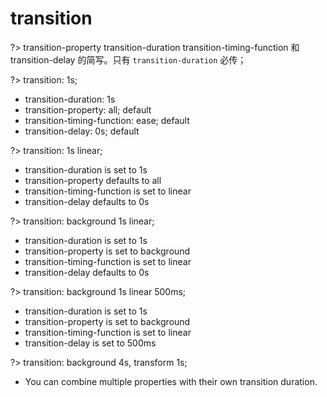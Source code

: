 # transition

?> transition-property transition-duration transition-timing-function 和 transition-delay 的简写。只有 `transition-duration` 必传；

<vuep template="#flex--grow"></vuep>

<script v-pre type="text/x-template" id="flex--grow">
<template>
  <ul>
    <li class='transition transition-1s'><p class='square square-alpha'>Hover me</p></li>
    <li class='transition transition-1s-linear'><p class='square square-alpha'>Hover me</p></li>
    <li class='transition transition-background-1s-linear'><p class='square square-alpha'>Hover me</p></li>
    <li class='transition transition-background-1s-linear-delay'><p class='square square-alpha'>Hover me</p></li>
    <li class='transition transition-background-4s-transform-1s'><p class='square square-alpha'>Hover me</p></li>
  </ul>
</template>
<style>
ul{
  list-style: none;
}

li{
  margin: 8px 0;
  box-shadow: 2px 2px 1px #eee;
}

p{
  margin: 0;
}

.square{
  width: 75px;
  height: 75px;
  border-radius: 4px;
  display: flex;
  align-items: center;
  justify-content: center;
}

.square-alpha{
  background: #05ffb0;
  color: #310736;
}

.transition:hover>.square{
  background: red;
  transform: translateX(160px)
}

.transition-1s>.square{
  transition: 1s;
}

.transition-1s-linear>.square{
  transition: 1s linear;
}
.transition-background-1s-linear>.square{
  transition: background 1s linear;
}
.transition-background-1s-linear-delay>.square{
  transition: background 1s linear 500ms;
}
.transition-background-4s-transform-1s>.square{
  transition: background 4s, transform 1s;
}
</style>
<script>
</script>
</script>

?> transition: 1s;

- transition-duration: 1s
- transition-property: all; default
- transition-timing-function: ease; default
- transition-delay: 0s; default

?> transition: 1s linear;

- transition-duration is set to 1s
- transition-property defaults to all
- transition-timing-function is set to linear
- transition-delay defaults to 0s

?> transition: background 1s linear;

- transition-duration is set to 1s
- transition-property is set to background
- transition-timing-function is set to linear
- transition-delay defaults to 0s

?> transition: background 1s linear 500ms;

- transition-duration is set to 1s
- transition-property is set to background
- transition-timing-function is set to linear
- transition-delay is set to 500ms

?> transition: background 4s, transform 1s;

- You can combine multiple properties with their own transition duration.
